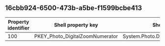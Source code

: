 ## 16cbb924-6500-473b-a5be-f1599bcbe413

Property identifier | Shell property key | Shell name | Alias
--- | --- | --- | ---
100 | PKEY_Photo_DigitalZoomNumerator | System.Photo.DigitalZoomNumerator | 


